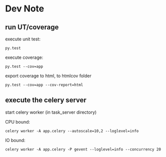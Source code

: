 # Dev Note

## run UT/coverage

execute unit test:
```
py.test
```

execute coverage:

```
py.test --cov=app
```

export coverage to html, to htmlcov folder
```
py.test --cov=app --cov-report=html
```

## execute the celery server
start celery worker (in task_server directory)

CPU bound:
```
celery worker -A app.celery --autoscale=10,2 --loglevel=info
```

IO bound:

```
celery worker -A app.celery -P gevent --loglevel=info --concurrency 20
``` 